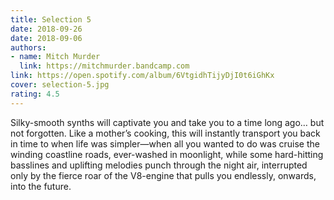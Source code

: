 ```yaml
---
title: Selection 5
date: 2018-09-26
date: 2018-09-06
authors:
- name: Mitch Murder
  link: https://mitchmurder.bandcamp.com
link: https://open.spotify.com/album/6VtgidhTijyDjI0t6iGhKx
cover: selection-5.jpg
rating: 4.5
---
```


Silky-smooth synths will captivate you and take you to a time long ago… but not forgotten. Like a mother’s cooking, this will instantly transport you back in time to when life was simpler—when all you wanted to do was cruise the winding coastline roads, ever-washed in moonlight, while some hard-hitting basslines and uplifting melodies punch through the night air, interrupted only by the fierce roar of the V8-engine that pulls you endlessly, onwards, into the future.
